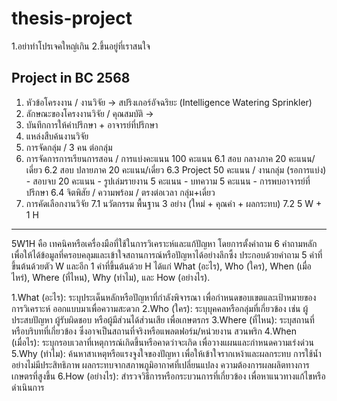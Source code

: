 # thesis-project

1.อย่าทำโปรเจคใหญ่เกิน 
2.ขึ้นอยู่ที่เราสนใจ

Project in BC 2568
------------------------------------------
1. หัวข้อโครงงาน / งานวิจัย -> สปริงเกอร์อัจฉริยะ (Intelligence Watering Sprinkler)
2. ลักษณะของโครงงานวิจัย / คุณสมบัติ -> 
3. บันทึกการให้คำปรึกษา + อาจารย์ที่ปรึกษา
4. แหล่งสืบค้นงานวิจัย 
5. การจัดกลุ่ม  / 3 คน ต่อกลุ่ม
6. การจัดการการเรียนการสอน / การแบ่งคะแนน 100 คะแนน
   6.1 สอบ กลางภาค  20 คะแนน/เดี่ยว
   6.2 สอบ ปลายภาค 20 คะแนน/เดี่ยว
   6.3 Project  50 คะแนน / งานกลุ่ม (รอการแบ่ง)
        - สอบจบ    20 คะแนน
        - รูปเล่มรายงาน 5 คะแนน
        - บทความ 5 คะแนน
        - การพบอาจารย์ที่ปรึกษา 
   6.4 จิตพิสัย / ความพร้อม / ตรงต่อเวลา กลุ่ม+เดี่ยว
7. การคัดเลือกงานวิจัย
   7.1 นวัตกรรม พื้นฐาน 3 อย่าง (ใหม่ + คุณค่า + ผลกระทบ)
   7.2 5 W + 1 H
***
5W1H คือ เทคนิคหรือเครื่องมือที่ใช้ในการวิเคราะห์และแก้ปัญหา โดยการตั้งคำถาม 6 คำถามหลัก เพื่อให้ได้ข้อมูลที่ครอบคลุมและเข้าใจสถานการณ์หรือปัญหาได้อย่างลึกซึ้ง ประกอบด้วยคำถาม 5 คำที่ขึ้นต้นด้วยตัว W และอีก 1 คำที่ขึ้นต้นด้วย H ได้แก่ What (อะไร), Who (ใคร), When (เมื่อไหร่), Where (ที่ไหน), Why (ทำไม), และ How (อย่างไร).


1.What (อะไร): ระบุประเด็นหลักหรือปัญหาที่กำลังพิจารณา เพื่อกำหนดขอบเขตและเป้าหมายของการวิเคราะห์
    ออกแบบมาเพื่อความสะดวก
2.Who (ใคร): ระบุบุคคลหรือกลุ่มที่เกี่ยวข้อง เช่น ผู้ประสบปัญหา ผู้รับผิดชอบ หรือผู้มีส่วนได้ส่วนเสีย
    เพื่อเกษตรกร 
3.Where (ที่ไหน): ระบุสถานที่หรือบริบทที่เกี่ยวข้อง ซึ่งอาจเป็นสถานที่จริงหรือแพลตฟอร์ม/หน่วยงาน
    สวนพริก
4.When (เมื่อไร): ระบุกรอบเวลาที่เหตุการณ์เกิดขึ้นหรือคาดว่าจะเกิด เพื่อวางแผนและกำหนดความเร่งด่วน
5.Why (ทำไม): ค้นหาสาเหตุหรือแรงจูงใจของปัญหา เพื่อให้เข้าใจรากเหง้าและผลกระทบ
    การใช้น้ำอย่างไม่มีประสิทธิภาพ
    ผลกระทบจากสภาพภูมิอากาศที่เปลี่ยนแปลง
    ความต้องการผลผลิตทางการเกษตรที่สูงขึ้น
6.How (อย่างไร): สำรวจวิธีการหรือกระบวนการที่เกี่ยวข้อง เพื่อหาแนวทางแก้ไขหรือดำเนินการ
